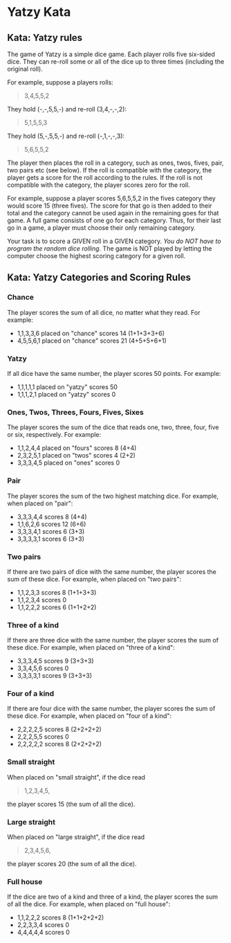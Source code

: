 ﻿# Yatzy Kata

## Kata: Yatzy rules

The game of Yatzy is a simple dice game. Each player rolls five six-sided dice. They can re-roll some or all of the dice up to three times (including the original roll).

For example, suppose a players rolls:

> 3,4,5,5,2

They hold (-,-,5,5,-) and re-roll (3,4,-,-,2):

> 5,1,5,5,3

They hold (5,-,5,5,-) and re-roll (-,1,-,-,3):

> 5,6,5,5,2

The player then places the roll in a category, such as ones, twos, fives, pair, two pairs etc (see below). If the roll is compatible with the category, the player gets a score for the roll according to the rules. If the roll is not compatible with the category, the player scores zero for the roll.

For example, suppose a player scores 5,6,5,5,2 in the fives category they would score 15 (three fives). The score for that go is then added to their total and the category cannot be used again in the remaining goes for that game.
A full game consists of one go for each category. Thus, for their last go in a game, a player must choose their only remaining category.

Your task is to score a GIVEN roll in a GIVEN category.
*You do NOT have to program the random dice rolling.*
The game is NOT played by letting the computer choose the highest scoring category for a given roll.

## Kata: Yatzy Categories and Scoring Rules

### Chance

The player scores the sum of all dice, no matter what they read.
For example:
  
- 1,1,3,3,6 placed on "chance" scores 14 (1+1+3+3+6)
- 4,5,5,6,1 placed on "chance" scores 21 (4+5+5+6+1)  

### Yatzy

If all dice have the same number,
the player scores 50 points.
For example:
  
- 1,1,1,1,1 placed on "yatzy" scores 50
- 1,1,1,2,1 placed on "yatzy" scores 0

### Ones, Twos, Threes, Fours, Fives, Sixes

The player scores the sum of the dice that reads one, two, three, four, five or six, respectively.
For example:

- 1,1,2,4,4 placed on "fours" scores 8 (4+4)
- 2,3,2,5,1 placed on "twos" scores 4  (2+2)
- 3,3,3,4,5 placed on "ones" scores 0

### Pair

The player scores the sum of the two highest matching dice.
For example, when placed on "pair":
  
- 3,3,3,4,4 scores 8 (4+4)
- 1,1,6,2,6 scores 12 (6+6)
- 3,3,3,4,1 scores 6 (3+3)
- 3,3,3,3,1 scores 6 (3+3)

### Two pairs

If there are two pairs of dice with the same number, the player scores the sum of these dice.
For example, when placed on "two pairs":
  
- 1,1,2,3,3 scores 8 (1+1+3+3)
- 1,1,2,3,4 scores 0
- 1,1,2,2,2 scores 6 (1+1+2+2)

### Three of a kind

If there are three dice with the same number, the player scores the sum of these dice.
For example, when placed on "three of a kind":

- 3,3,3,4,5 scores 9 (3+3+3)
- 3,3,4,5,6 scores 0
- 3,3,3,3,1 scores 9 (3+3+3)

### Four of a kind

If there are four dice with the same number, the player scores the sum of these dice.
For example, when placed on "four of a kind":
  
- 2,2,2,2,5 scores 8 (2+2+2+2)
- 2,2,2,5,5 scores 0
- 2,2,2,2,2 scores 8 (2+2+2+2)

### Small straight

When placed on "small straight", if the dice read

> 1,2,3,4,5,

the player scores 15 (the sum of all the dice).

### Large straight

When placed on "large straight", if the dice read

> 2,3,4,5,6,

the player scores 20 (the sum of all the dice).

### Full house

If the dice are two of a kind and three of a kind, the player scores the sum of all the dice. 
For example, when placed on "full house":

- 1,1,2,2,2 scores 8 (1+1+2+2+2)
- 2,2,3,3,4 scores 0
- 4,4,4,4,4 scores 0
